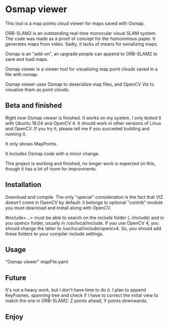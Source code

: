 # Osmap viewer

This tool is a map points cloud viewer for maps saved with Osmap.

ORB-SLAM2 is an outstanding real-time monocular visual SLAM system.  The code was made as a proof of concept for the homonimous paper.  It generates maps from video.  Sadly, it lacks of means for serializing maps.

Osmap is an "add-on", an upgrade people can append to ORB-SLAM2 to save and load maps.

Osmap viewer is a viewer tool for visualizing map point clouds saved in a file with osmap.

Osmap viewer uses Osmap to deserialize map files, and OpenCV Viz to visualize them as point clouds.


## Beta and finished

Right now Osmap viewer is finished.  It works on my system, I only tested it with Ubuntu 18.04 and OpenCV 4.  It should work in other versions of Linux and OpenCV.  If you try it, please tell me if you succeded building and running it.

It only shows MapPoints.

It includes Osmap code with a minor change.

This project is working and finished, no longer work is expected on this, though it has a lot of room for improvments.


## Installation
Download and compile.  The only "special" consideration is the fact that VIZ doesn't come in OpenCV by default: it belongs to optional "contrib" module you must download and install along with OpenCV.

\#include<...> must be able to search on the include folder (../include) and in you opencv folder, usually in /usr/local/include.  If you use OpenCV 4, you should change the latter to /usr/local/include/opencv4.  So, you should add these folders to your compiler include settings.


## Usage

"Osmap viewer" mapFile.yaml


## Future

It's not a heavy work, but I don't have time to do it.  I plan to append KeyFrames, spanning tree and check if I have to correct the initial view to match the one in ORB-SLAM2: Z points ahead, Y points downwards.
 

## Enjoy
